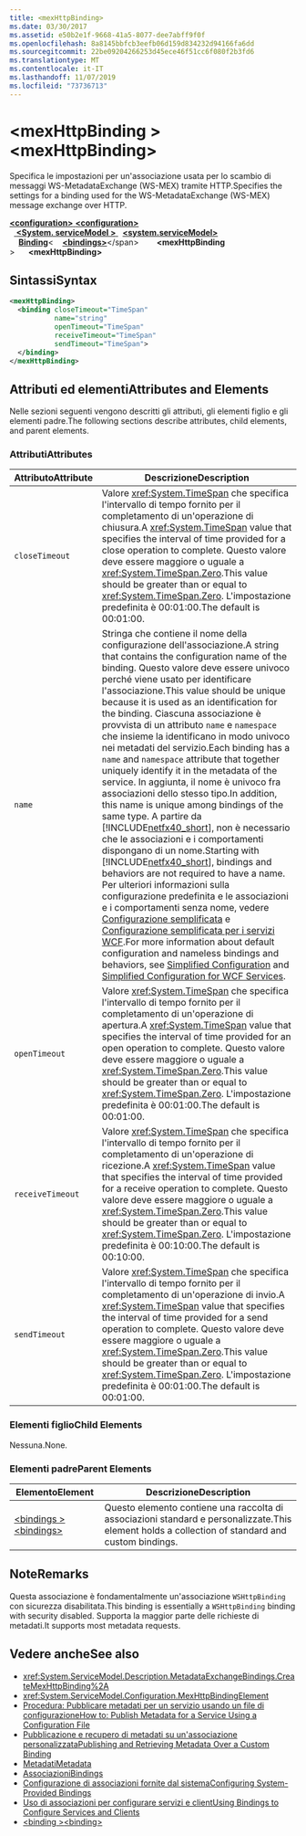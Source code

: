 ```yaml
---
title: <mexHttpBinding>
ms.date: 03/30/2017
ms.assetid: e50b2e1f-9668-41a5-8077-dee7abff9f0f
ms.openlocfilehash: 8a8145bbfcb3eefb06d159d834232d94166fa6dd
ms.sourcegitcommit: 22be09204266253d45ece46f51cc6f080f2b3fd6
ms.translationtype: MT
ms.contentlocale: it-IT
ms.lasthandoff: 11/07/2019
ms.locfileid: "73736713"
---
```

# <a name="mexhttpbinding"></a><span data-ttu-id="fe554-101">\<mexHttpBinding ></span><span class="sxs-lookup"><span data-stu-id="fe554-101">\<mexHttpBinding></span></span>
<span data-ttu-id="fe554-102">Specifica le impostazioni per un'associazione usata per lo scambio di messaggi WS-MetadataExchange (WS-MEX) tramite HTTP.</span><span class="sxs-lookup"><span data-stu-id="fe554-102">Specifies the settings for a binding used for the WS-MetadataExchange (WS-MEX) message exchange over HTTP.</span></span>  
  
<span data-ttu-id="fe554-103">[ **\<configuration>** ](../configuration-element.md)</span><span class="sxs-lookup"><span data-stu-id="fe554-103">[**\<configuration>**](../configuration-element.md)</span></span>\
<span data-ttu-id="fe554-104">&nbsp;&nbsp;[ **\<System. serviceModel >** ](system-servicemodel.md)</span><span class="sxs-lookup"><span data-stu-id="fe554-104">&nbsp;&nbsp;[**\<system.serviceModel>**](system-servicemodel.md)</span></span>\
<span data-ttu-id="fe554-105">&nbsp;&nbsp;&nbsp;&nbsp;[**Binding**](bindings.md)\<</span><span class="sxs-lookup"><span data-stu-id="fe554-105">&nbsp;&nbsp;&nbsp;&nbsp;[**\<bindings>**](bindings.md)\</span></span>
<span data-ttu-id="fe554-106">&nbsp;&nbsp;&nbsp;&nbsp;&nbsp;&nbsp; **\<mexHttpBinding** ></span><span class="sxs-lookup"><span data-stu-id="fe554-106">&nbsp;&nbsp;&nbsp;&nbsp;&nbsp;&nbsp;**\<mexHttpBinding>**</span></span>  
  
## <a name="syntax"></a><span data-ttu-id="fe554-107">Sintassi</span><span class="sxs-lookup"><span data-stu-id="fe554-107">Syntax</span></span>  
  
```xml  
<mexHttpBinding>
  <binding closeTimeout="TimeSpan"
           name="string"
           openTimeout="TimeSpan"
           receiveTimeout="TimeSpan"
           sendTimeout="TimeSpan">
  </binding>
</mexHttpBinding>
```  
  
## <a name="attributes-and-elements"></a><span data-ttu-id="fe554-108">Attributi ed elementi</span><span class="sxs-lookup"><span data-stu-id="fe554-108">Attributes and Elements</span></span>  
 <span data-ttu-id="fe554-109">Nelle sezioni seguenti vengono descritti gli attributi, gli elementi figlio e gli elementi padre.</span><span class="sxs-lookup"><span data-stu-id="fe554-109">The following sections describe attributes, child elements, and parent elements.</span></span>  
  
### <a name="attributes"></a><span data-ttu-id="fe554-110">Attributi</span><span class="sxs-lookup"><span data-stu-id="fe554-110">Attributes</span></span>  
  
|<span data-ttu-id="fe554-111">Attributo</span><span class="sxs-lookup"><span data-stu-id="fe554-111">Attribute</span></span>|<span data-ttu-id="fe554-112">Descrizione</span><span class="sxs-lookup"><span data-stu-id="fe554-112">Description</span></span>|  
|---------------|-----------------|  
|`closeTimeout`|<span data-ttu-id="fe554-113">Valore <xref:System.TimeSpan> che specifica l'intervallo di tempo fornito per il completamento di un'operazione di chiusura.</span><span class="sxs-lookup"><span data-stu-id="fe554-113">A <xref:System.TimeSpan> value that specifies the interval of time provided for a close operation to complete.</span></span> <span data-ttu-id="fe554-114">Questo valore deve essere maggiore o uguale a <xref:System.TimeSpan.Zero>.</span><span class="sxs-lookup"><span data-stu-id="fe554-114">This value should be greater than or equal to <xref:System.TimeSpan.Zero>.</span></span> <span data-ttu-id="fe554-115">L'impostazione predefinita è 00:01:00.</span><span class="sxs-lookup"><span data-stu-id="fe554-115">The default is 00:01:00.</span></span>|  
|`name`|<span data-ttu-id="fe554-116">Stringa che contiene il nome della configurazione dell'associazione.</span><span class="sxs-lookup"><span data-stu-id="fe554-116">A string that contains the configuration name of the binding.</span></span> <span data-ttu-id="fe554-117">Questo valore deve essere univoco perché viene usato per identificare l'associazione.</span><span class="sxs-lookup"><span data-stu-id="fe554-117">This value should be unique because it is used as an identification for the binding.</span></span> <span data-ttu-id="fe554-118">Ciascuna associazione è provvista di un attributo `name` e `namespace` che insieme la identificano in modo univoco nei metadati del servizio.</span><span class="sxs-lookup"><span data-stu-id="fe554-118">Each binding has a `name` and `namespace` attribute that together uniquely identify it in the metadata of the service.</span></span> <span data-ttu-id="fe554-119">In aggiunta, il nome è univoco fra associazioni dello stesso tipo.</span><span class="sxs-lookup"><span data-stu-id="fe554-119">In addition, this name is unique among bindings of the same type.</span></span> <span data-ttu-id="fe554-120">A partire da [!INCLUDE[netfx40_short](../../../../../includes/netfx40-short-md.md)], non è necessario che le associazioni e i comportamenti dispongano di un nome.</span><span class="sxs-lookup"><span data-stu-id="fe554-120">Starting with [!INCLUDE[netfx40_short](../../../../../includes/netfx40-short-md.md)], bindings and behaviors are not required to have a name.</span></span> <span data-ttu-id="fe554-121">Per ulteriori informazioni sulla configurazione predefinita e le associazioni e i comportamenti senza nome, vedere [Configurazione semplificata](../../../wcf/simplified-configuration.md) e [Configurazione semplificata per i servizi WCF](../../../wcf/samples/simplified-configuration-for-wcf-services.md).</span><span class="sxs-lookup"><span data-stu-id="fe554-121">For more information about default configuration and nameless bindings and behaviors, see [Simplified Configuration](../../../wcf/simplified-configuration.md) and [Simplified Configuration for WCF Services](../../../wcf/samples/simplified-configuration-for-wcf-services.md).</span></span>|  
|`openTimeout`|<span data-ttu-id="fe554-122">Valore <xref:System.TimeSpan> che specifica l'intervallo di tempo fornito per il completamento di un'operazione di apertura.</span><span class="sxs-lookup"><span data-stu-id="fe554-122">A <xref:System.TimeSpan> value that specifies the interval of time provided for an open operation to complete.</span></span> <span data-ttu-id="fe554-123">Questo valore deve essere maggiore o uguale a <xref:System.TimeSpan.Zero>.</span><span class="sxs-lookup"><span data-stu-id="fe554-123">This value should be greater than or equal to <xref:System.TimeSpan.Zero>.</span></span> <span data-ttu-id="fe554-124">L'impostazione predefinita è 00:01:00.</span><span class="sxs-lookup"><span data-stu-id="fe554-124">The default is 00:01:00.</span></span>|  
|`receiveTimeout`|<span data-ttu-id="fe554-125">Valore <xref:System.TimeSpan> che specifica l'intervallo di tempo fornito per il completamento di un'operazione di ricezione.</span><span class="sxs-lookup"><span data-stu-id="fe554-125">A <xref:System.TimeSpan> value that specifies the interval of time provided for a receive operation to complete.</span></span> <span data-ttu-id="fe554-126">Questo valore deve essere maggiore o uguale a <xref:System.TimeSpan.Zero>.</span><span class="sxs-lookup"><span data-stu-id="fe554-126">This value should be greater than or equal to <xref:System.TimeSpan.Zero>.</span></span> <span data-ttu-id="fe554-127">L'impostazione predefinita è 00:10:00.</span><span class="sxs-lookup"><span data-stu-id="fe554-127">The default is 00:10:00.</span></span>|  
|`sendTimeout`|<span data-ttu-id="fe554-128">Valore <xref:System.TimeSpan> che specifica l'intervallo di tempo fornito per il completamento di un'operazione di invio.</span><span class="sxs-lookup"><span data-stu-id="fe554-128">A <xref:System.TimeSpan> value that specifies the interval of time provided for a send operation to complete.</span></span> <span data-ttu-id="fe554-129">Questo valore deve essere maggiore o uguale a <xref:System.TimeSpan.Zero>.</span><span class="sxs-lookup"><span data-stu-id="fe554-129">This value should be greater than or equal to <xref:System.TimeSpan.Zero>.</span></span> <span data-ttu-id="fe554-130">L'impostazione predefinita è 00:01:00.</span><span class="sxs-lookup"><span data-stu-id="fe554-130">The default is 00:01:00.</span></span>|  
  
### <a name="child-elements"></a><span data-ttu-id="fe554-131">Elementi figlio</span><span class="sxs-lookup"><span data-stu-id="fe554-131">Child Elements</span></span>  
 <span data-ttu-id="fe554-132">Nessuna.</span><span class="sxs-lookup"><span data-stu-id="fe554-132">None.</span></span>  
  
### <a name="parent-elements"></a><span data-ttu-id="fe554-133">Elementi padre</span><span class="sxs-lookup"><span data-stu-id="fe554-133">Parent Elements</span></span>  
  
|<span data-ttu-id="fe554-134">Elemento</span><span class="sxs-lookup"><span data-stu-id="fe554-134">Element</span></span>|<span data-ttu-id="fe554-135">Descrizione</span><span class="sxs-lookup"><span data-stu-id="fe554-135">Description</span></span>|  
|-------------|-----------------|  
|[<span data-ttu-id="fe554-136">\<bindings ></span><span class="sxs-lookup"><span data-stu-id="fe554-136">\<bindings></span></span>](bindings.md)|<span data-ttu-id="fe554-137">Questo elemento contiene una raccolta di associazioni standard e personalizzate.</span><span class="sxs-lookup"><span data-stu-id="fe554-137">This element holds a collection of standard and custom bindings.</span></span>|  
  
## <a name="remarks"></a><span data-ttu-id="fe554-138">Note</span><span class="sxs-lookup"><span data-stu-id="fe554-138">Remarks</span></span>  
 <span data-ttu-id="fe554-139">Questa associazione è fondamentalmente un'associazione `WSHttpBinding` con sicurezza disabilitata.</span><span class="sxs-lookup"><span data-stu-id="fe554-139">This binding is essentially a `WSHttpBinding` binding with security disabled.</span></span> <span data-ttu-id="fe554-140">Supporta la maggior parte delle richieste di metadati.</span><span class="sxs-lookup"><span data-stu-id="fe554-140">It supports most metadata requests.</span></span>  
  
## <a name="see-also"></a><span data-ttu-id="fe554-141">Vedere anche</span><span class="sxs-lookup"><span data-stu-id="fe554-141">See also</span></span>

- <xref:System.ServiceModel.Description.MetadataExchangeBindings.CreateMexHttpBinding%2A>
- <xref:System.ServiceModel.Configuration.MexHttpBindingElement>
- [<span data-ttu-id="fe554-142">Procedura: Pubblicare metadati per un servizio usando un file di configurazione</span><span class="sxs-lookup"><span data-stu-id="fe554-142">How to: Publish Metadata for a Service Using a Configuration File</span></span>](../../../wcf/feature-details/how-to-publish-metadata-for-a-service-using-a-configuration-file.md)
- [<span data-ttu-id="fe554-143">Pubblicazione e recupero di metadati su un'associazione personalizzata</span><span class="sxs-lookup"><span data-stu-id="fe554-143">Publishing and Retrieving Metadata Over a Custom Binding</span></span>](../../../wcf/extending/publishing-and-retrieving-metadata-over-a-custom-binding.md)
- [<span data-ttu-id="fe554-144">Metadati</span><span class="sxs-lookup"><span data-stu-id="fe554-144">Metadata</span></span>](../../../wcf/feature-details/metadata.md)
- [<span data-ttu-id="fe554-145">Associazioni</span><span class="sxs-lookup"><span data-stu-id="fe554-145">Bindings</span></span>](../../../wcf/bindings.md)
- [<span data-ttu-id="fe554-146">Configurazione di associazioni fornite dal sistema</span><span class="sxs-lookup"><span data-stu-id="fe554-146">Configuring System-Provided Bindings</span></span>](../../../wcf/feature-details/configuring-system-provided-bindings.md)
- [<span data-ttu-id="fe554-147">Uso di associazioni per configurare servizi e client</span><span class="sxs-lookup"><span data-stu-id="fe554-147">Using Bindings to Configure Services and Clients</span></span>](../../../wcf/using-bindings-to-configure-services-and-clients.md)
- [<span data-ttu-id="fe554-148">\<binding ></span><span class="sxs-lookup"><span data-stu-id="fe554-148">\<binding></span></span>](bindings.md)
